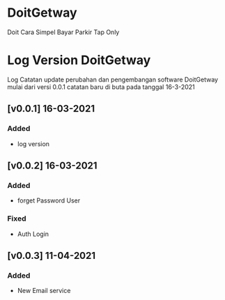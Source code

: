 # DoitGetway

Doit Cara Simpel Bayar Parkir
Tap Only

# Log Version DoitGetway

Log Catatan update perubahan dan pengembangan software DoitGetway
mulai dari versi 0.0.1 catatan baru di buta pada tanggal 16-3-2021

## [v0.0.1] 16-03-2021

### Added

- log version

## [v0.0.2] 16-03-2021

### Added

- forget Password User

### Fixed

- Auth Login

## [v0.0.3] 11-04-2021

### Added

- New Email service
